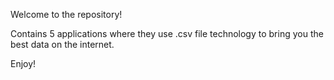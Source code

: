 Welcome to the repository!

Contains 5 applications where they use .csv file technology to bring you the best data on the internet.

Enjoy!